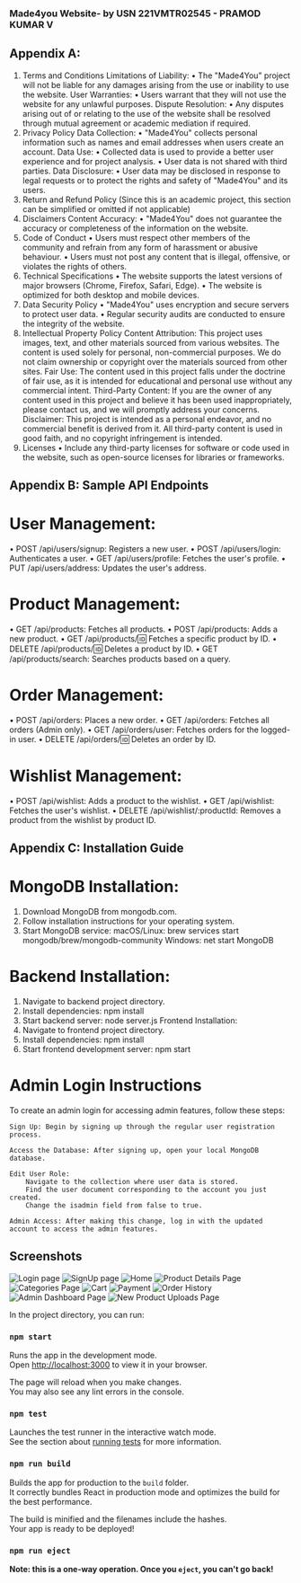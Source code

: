 ### Made4you Website- by USN 221VMTR02545 - PRAMOD KUMAR V

## Appendix A:

1. Terms and Conditions
   Limitations of Liability:
   • The "Made4You" project will not be liable for any damages arising from the use or inability to use the website.
   User Warranties:
   • Users warrant that they will not use the website for any unlawful purposes.
   Dispute Resolution:
   • Any disputes arising out of or relating to the use of the website shall be resolved through mutual agreement or academic mediation if required.
2. Privacy Policy
   Data Collection:
   • "Made4You" collects personal information such as names and email addresses when users create an account.
   Data Use:
   • Collected data is used to provide a better user experience and for project analysis.
   • User data is not shared with third parties.
   Data Disclosure:
   • User data may be disclosed in response to legal requests or to protect the rights and safety of "Made4You" and its users.
3. Return and Refund Policy
   (Since this is an academic project, this section can be simplified or omitted if not applicable)
4. Disclaimers
   Content Accuracy:
   • "Made4You" does not guarantee the accuracy or completeness of the information on the website.
5. Code of Conduct
   • Users must respect other members of the community and refrain from any form of harassment or abusive behaviour.
   • Users must not post any content that is illegal, offensive, or violates the rights of others.
6. Technical Specifications
   • The website supports the latest versions of major browsers (Chrome, Firefox, Safari, Edge).
   • The website is optimized for both desktop and mobile devices.
7. Data Security Policy
   • "Made4You" uses encryption and secure servers to protect user data.
   • Regular security audits are conducted to ensure the integrity of the website.
8. Intellectual Property Policy
   Content Attribution:
   This project uses images, text, and other materials sourced from various websites. The content is used solely for personal, non-commercial purposes. We do not claim ownership or copyright over the materials sourced from other sites.
   Fair Use:
   The content used in this project falls under the doctrine of fair use, as it is intended for educational and personal use without any commercial intent.
   Third-Party Content:
   If you are the owner of any content used in this project and believe it has been used inappropriately, please contact us, and we will promptly address your concerns.
   Disclaimer: This project is intended as a personal endeavor, and no commercial benefit is derived from it. All third-party content is used in good faith, and no copyright infringement is intended.
9. Licenses
   • Include any third-party licenses for software or code used in the website, such as open-source licenses for libraries or frameworks.

## Appendix B: Sample API Endpoints

# User Management:

• POST /api/users/signup: Registers a new user.
• POST /api/users/login: Authenticates a user.
• GET /api/users/profile: Fetches the user's profile.
• PUT /api/users/address: Updates the user's address.

# Product Management:

• GET /api/products: Fetches all products.
• POST /api/products: Adds a new product.
• GET /api/products/:id: Fetches a specific product by ID.
• DELETE /api/products/:id: Deletes a product by ID.
• GET /api/products/search: Searches products based on a query.

# Order Management:

• POST /api/orders: Places a new order.
• GET /api/orders: Fetches all orders (Admin only).
• GET /api/orders/user: Fetches orders for the logged-in user.
• DELETE /api/orders/:id: Deletes an order by ID.

# Wishlist Management:

• POST /api/wishlist: Adds a product to the wishlist.
• GET /api/wishlist: Fetches the user's wishlist.
• DELETE /api/wishlist/:productId: Removes a product from the wishlist by product ID.

## Appendix C: Installation Guide

# MongoDB Installation:

1. Download MongoDB from mongodb.com.
2. Follow installation instructions for your operating system.
3. Start MongoDB service:
   macOS/Linux: brew services start mongodb/brew/mongodb-community
   Windows: net start MongoDB

# Backend Installation:

1. Navigate to backend project directory.
2. Install dependencies:
   npm install
3. Start backend server:
   node server.js
   Frontend Installation:
4. Navigate to frontend project directory.
5. Install dependencies:
   npm install
6. Start frontend development server:
   npm start

# Admin Login Instructions

To create an admin login for accessing admin features, follow these steps:

    Sign Up: Begin by signing up through the regular user registration process.

    Access the Database: After signing up, open your local MongoDB database.

    Edit User Role:
        Navigate to the collection where user data is stored.
        Find the user document corresponding to the account you just created.
        Change the isadmin field from false to true.

    Admin Access: After making this change, log in with the updated account to access the admin features.

## Screenshots

![Login page](images-sc/1.login.png)
![SignUp page](images-sc/2.signup.png)
![Home](images-sc/3.home.png)
![Product Details Page](images-sc/4.productdetails.png)
![Categories Page](images-sc/5.category.png)
![Cart](images-sc/6.cart.png)
![Payment](images-sc/7.orderplace.png)
![Order History](images-sc/8.orderhistory.png)
![Admin Dashboard Page](images-sc/9.admindashboard.png)
![New Product Uploads Page](images-sc/10.newproductuploads.png)

In the project directory, you can run:

### `npm start`

Runs the app in the development mode.\
Open [http://localhost:3000](http://localhost:3000) to view it in your browser.

The page will reload when you make changes.\
You may also see any lint errors in the console.

### `npm test`

Launches the test runner in the interactive watch mode.\
See the section about [running tests](https://facebook.github.io/create-react-app/docs/running-tests) for more information.

### `npm run build`

Builds the app for production to the `build` folder.\
It correctly bundles React in production mode and optimizes the build for the best performance.

The build is minified and the filenames include the hashes.\
Your app is ready to be deployed!

### `npm run eject`

**Note: this is a one-way operation. Once you `eject`, you can't go back!**
